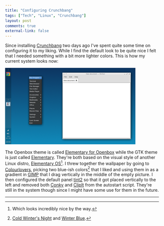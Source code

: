 ```yaml
---
title: "Configuring Crunchbang"
tags: ["Tech", "Linux", "Crunchbang"]
layout: post
comments: true
external-link: false
---
```


Since installing [Crunchbang](http://crunchbang.org/) two days ago I've spent quite some time on configuring it to my liking. While I find the default look to be quite nice I felt that I needed something with a bit more lighter colors. This is how my current system looks now:

![Crunchbang Elementary](/images/blog/2012-12-16-crunchbang-elementary.png)

The Openbox theme is called [Elementary for Openbox](http://grvrulz.deviantart.com/art/elementary-for-openbox-253002995) while the GTK theme is just called [Elementary](http://danrabbit.deviantart.com/art/elementary-gtk-theme-83104033). They're both based on the visual style of another Linux distro, [Elementary OS](http://elementaryos.org/)[^20121216-1]. I threw together the wallpaper by going to [Colourlovers](http://colourlovers.com/), picking two blue-ish colors[^20121216-2] that I liked and using them in as a gradient in [GIMP](http://www.gimp.org/) that I drag vertically in the middle of the empty picture. I then configured the default panel [tint2](http://code.google.com/p/tint2/) so that it got placed vertically to the left and removed both [Conky](http://conky.sourceforge.net/) and [ClipIt](http://clipit.rspwn.com/) from the autostart script. They're still in the system though since I might have some use for them in the future.

***

[^20121216-1]: Which looks incredibly nice by the way.
[^20121216-2]: [Cold Winter's Night](http://www.colourlovers.com/color/0D3561/Cold_Winters_Night) and [Winter Blue](http://www.colourlovers.com/color/108BBB/Winter_Blue).
